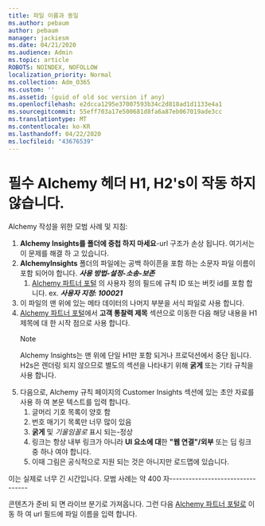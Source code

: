 ```yaml
---
title: 파일 이름과 동일
ms.author: pebaum
author: pebaum
manager: jackiesm
ms.date: 04/21/2020
ms.audience: Admin
ms.topic: article
ROBOTS: NOINDEX, NOFOLLOW
localization_priority: Normal
ms.collection: Adm_O365
ms.custom: ''
ms.assetid: (guid of old soc version if any)
ms.openlocfilehash: e2dcca1295e37007593b34c2d818ad1d1133e4a1
ms.sourcegitcommit: 55eff703a17e500681d8fa6a87eb067019ade3cc
ms.translationtype: MT
ms.contentlocale: ko-KR
ms.lasthandoff: 04/22/2020
ms.locfileid: "43676539"
---
```

# <a name="required-alchemy-header-h1-h2s-dont-work"></a>필수 Alchemy 헤더 H1, H2's이 작동 하지 않습니다.
Alchemy 작성을 위한 모범 사례 및 지침:

1. **Alchemy Insights를 폴더에 중첩 하지 마세요**-url 구조가 손상 됩니다. 여기서는이 문제를 해결 하 고 있습니다.
1. **AlchemyInsights** 폴더의 파일에는 공백 하이픈을 포함 하는 소문자 파일 이름이 포함 되어야 합니다. ***사용 방법-설정-소송-보존***
    1. [Alchemy 파트너 포털](https://alchemyportal.azurewebsites.net) 의 사용자 정의 필드에 규칙 ID 또는 버킷 id를 포함 합니다. ex. ***사용자 지정: 100021***
1. 이 파일의 맨 위에 있는 메타 데이터의 나머지 부분을 서식 파일로 사용 합니다.
1. [Alchemy 파트너 포털](https://alchemyportal.azurewebsites.net)에서 **고객 통찰력 제목** 섹션으로 이동한 다음 해당 내용을 H1 제목에 대 한 시작 점으로 사용 합니다. 
    > [!NOTE]
    > Alchemy Insights는 맨 위에 단일 H1만 포함 되거나 프로덕션에서 중단 됩니다. H2s은 렌더링 되지 않으므로 별도의 섹션을 나타내기 위해 **굵게** 또는 기타 규칙을 사용 합니다.
1. 다음으로, Alchemy 규칙 페이지의 Customer Insights 섹션에 있는 초안 자료를 사용 하 여 본문 텍스트를 입력 합니다.
    1. 글머리 기호 목록이 양호 함
    1. 번호 매기기 목록만 너무 많이 있음
    1. **굵게** 및 *기울임꼴로* 표시 되는-정상
    1. 링크는 항상 내부 링크가 아니라 **UI 요소에 대**한 **"웹 연결"/외부** 또는 딥 링크 중 하나 여야 합니다.
    1. 이때 그림은 공식적으로 지원 되는 것은 아니지만 로드맵에 있습니다.

이는 실제로 너무 긴 시간입니다. 모범 사례는 약 400 자---------------------------------

콘텐츠가 준비 되 면 라이브 분기로 가져옵니다. 그런 다음 [Alchemy 파트너 포털로](https://alchemyportal.azurewebsites.net) 이동 하 여 url 필드에 파일 이름을 입력 합니다. 